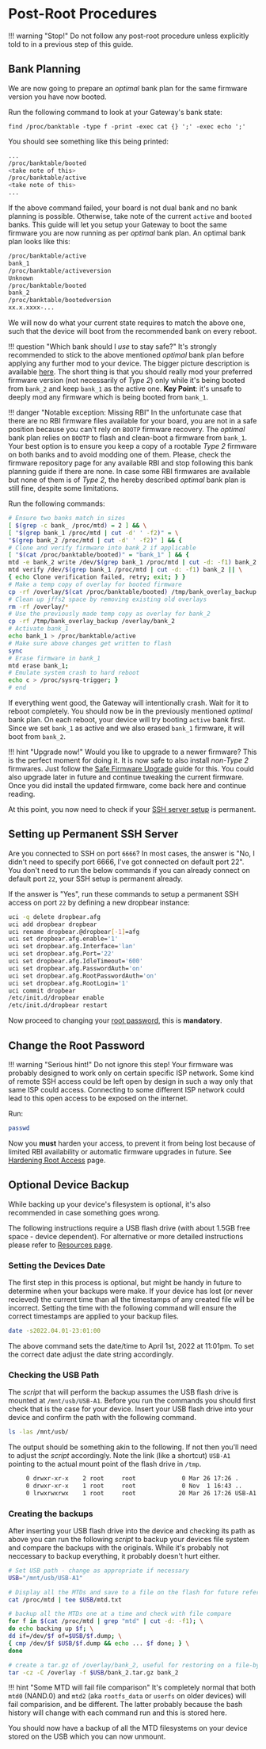 # Post-Root Procedures

!!! warning "Stop!"
    Do not follow any post-root procedure unless explicitly told to in a previous step of this guide.

## Bank Planning

We are now going to prepare an *optimal* bank plan for the same firmware version you have now booted.

Run the following command to look at your Gateway's bank state:

```find /proc/banktable -type f -print -exec cat {} ';' -exec echo ';'```

You should see something like this being printed:

```bash
...
/proc/banktable/booted
<take note of this>
/proc/banktable/active
<take note of this>
...
```

If the above command failed, your board is not dual bank and no bank planning is possible. Otherwise, take note of the current `active` and `booted` banks.
This guide will let you setup your Gateway to boot the same firmware you are now running as per *optimal* bank plan. An optimal bank plan looks like this:

```bash
/proc/banktable/active
bank_1
/proc/banktable/activeversion
Unknown
/proc/banktable/booted
bank_2
/proc/banktable/bootedversion
xx.x.xxxx-...
```

We will now do what your current state requires to match the above one, such that the device will boot from the recommended bank on every reboot.

!!! question "Which bank should I _use_ to stay safe?"
    It's strongly recommended to stick to the above mentioned *optimal* bank plan before applying any further mod to your device. The bigger picture description is available [here](https://github.com/Ansuel/tch-nginx-gui/issues/514). The short thing is that you should really mod your preferred firmware version (not necessarily of *Type 2*) only while it's being booted from `bank_2` and keep `bank_1` as the active one.
    **Key Point**: it's unsafe to deeply mod any firmware which is being booted from `bank_1`.

!!! danger "Notable exception: Missing RBI"
    In the unfortunate case that there are no RBI firmware files available for your board, you are not in a safe position because you can't rely on `BOOTP` firmware recovery. The *optimal* bank plan relies on `BOOTP` to flash and clean-boot a firmware from `bank_1`. Your best option is to ensure you keep a copy of a rootable *Type 2* firmware on both banks and to avoid modding one of them. Please, check the firmware repository page for any available RBI and stop following this bank planning guide if there are none.
    In case some RBI firmwares are available but none of them is of *Type 2*, the hereby described *optimal* bank plan is still fine, despite some limitations.

Run the following commands:

```bash
# Ensure two banks match in sizes
[ $(grep -c bank_ /proc/mtd) = 2 ] && \
[ "$(grep bank_1 /proc/mtd | cut -d' ' -f2)" = \
"$(grep bank_2 /proc/mtd | cut -d' ' -f2)" ] && {
# Clone and verify firmware into bank_2 if applicable
[ "$(cat /proc/banktable/booted)" = "bank_1" ] && {
mtd -e bank_2 write /dev/$(grep bank_1 /proc/mtd | cut -d: -f1) bank_2 && \
mtd verify /dev/$(grep bank_1 /proc/mtd | cut -d: -f1) bank_2 || \
{ echo Clone verification failed, retry; exit; } }
# Make a temp copy of overlay for booted firmware
cp -rf /overlay/$(cat /proc/banktable/booted) /tmp/bank_overlay_backup
# Clean up jffs2 space by removing existing old overlays
rm -rf /overlay/*
# Use the previously made temp copy as overlay for bank_2
cp -rf /tmp/bank_overlay_backup /overlay/bank_2
# Activate bank_1
echo bank_1 > /proc/banktable/active
# Make sure above changes get written to flash
sync
# Erase firmware in bank_1
mtd erase bank_1;
# Emulate system crash to hard reboot
echo c > /proc/sysrq-trigger; }
# end
```

If everything went good, the Gateway will intentionally crash. Wait for it to reboot completely.
You should now be in the previously mentioned *optimal* bank plan. On each reboot, your device will try booting `active` bank first. Since we set `bank_1` as active and we also erased `bank_1` firmware, it will boot from `bank_2`.

!!! hint "Upgrade now!"
    Would you like to upgrade to a newer firmware? This is the perfect moment for doing it. It is now safe to also install *non-Type 2* firmwares. Just follow the [Safe Firmware Upgrade](../../Upgrade/) guide for this. You could also upgrade later in future and continue tweaking the current firmware. Once you did install the updated firmware, come back here and continue reading.

At this point, you now need to check if your [SSH server setup](#setting-up-permanent-ssh-server) is permanent.

## Setting up Permanent SSH Server

Are you connected to SSH on port `6666`? In most cases, the answer is "No, I didn't need to specify port 6666, I've got connected on default port 22". You don't need to run the below commands if you can already connect on default port `22`, your SSH setup is permanent already.

If the answer is "Yes", run these commands to setup a permanent SSH access on port `22` by defining a new dropbear instance:

```bash
uci -q delete dropbear.afg
uci add dropbear dropbear
uci rename dropbear.@dropbear[-1]=afg
uci set dropbear.afg.enable='1'
uci set dropbear.afg.Interface='lan'
uci set dropbear.afg.Port='22'
uci set dropbear.afg.IdleTimeout='600'
uci set dropbear.afg.PasswordAuth='on'
uci set dropbear.afg.RootPasswordAuth='on'
uci set dropbear.afg.RootLogin='1'
uci commit dropbear
/etc/init.d/dropbear enable
/etc/init.d/dropbear restart
```

Now proceed to changing your [root password](#change-the-root-password), this is **mandatory**.

## Change the Root Password

!!! warning "Serious hint!"
    Do not ignore this step! Your firmware was probably designed to work only on certain specific ISP network. Some kind of remote SSH access could be left open by design in such a way only that same ISP could access. Connecting to some different ISP network could lead to this open access to be exposed on the internet.

Run:

```bash
passwd
```

Now you **must** harden your access, to prevent it from being lost because of limited RBI availability or automatic firmware upgrades in future. See [Hardening Root Access](../../Hardening/) page.



## Optional Device Backup

While backing up your device's filesystem is optional, it's also recommended in case something goes wrong.

The following instructions require a USB flash drive (with about 1.5GB free space - device dependent). For alternative or more detailed instructions please refer to [Resources page](../../Resources/#making-dumps).


### Setting the Devices Date
The first step in this process is optional, but might be handy in future to determine when your backups were make. If your device has lost (or never recieved) the current time than all the timestamps of any created file will be incorrect. Setting the time with the following command will ensure the correct timestamps are applied to your backup files.

```bash
date -s2022.04.01-23:01:00
```

The above command sets the date/time to April 1st, 2022 at 11:01pm. To set the correct date adjust the date string accordingly.

### Checking the USB Path
The _script_ that will perform the backup assumes the USB flash drive is mounted at ```/mnt/usb/USB-A1```. Before you run the commands you should first check that is the case for your device. Insert your USB flash drive into your device and confirm the path with the following command.

```bash
ls -las /mnt/usb/
```

The output should be something akin to the following. If not then you'll need to adjust the _script_ accordingly. Note the link (like a shortcut) ```USB-A1``` pointing to the actual mount point of the flash drive in ```/tmp```.

```bash
     0 drwxr-xr-x    2 root     root             0 Mar 26 17:26 .
     0 drwxr-xr-x    1 root     root             0 Nov  1 16:43 ..
     0 lrwxrwxrwx    1 root     root            20 Mar 26 17:26 USB-A1 -> /tmp/run/mountd/sda1
```

### Creating the backups
After inserting your USB flash drive into the device and checking its path as above you can run the following _script_ to backup your devices file system and compare the backups with the originals. While it's probably not neccessary to backup everything, it probably doesn't hurt either.

```bash
# Set USB path - change as appropriate if necessary 
USB="/mnt/usb/USB-A1"

# Display all the MTDs and save to a file on the flash for future reference
cat /proc/mtd | tee $USB/mtd.txt

# backup all the MTDs one at a time and check with file compare
for f in $(cat /proc/mtd | grep "mtd" | cut -d: -f1); \
do echo backing up $f; \
dd if=/dev/$f of=$USB/$f.dump; \
{ cmp /dev/$f $USB/$f.dump && echo ... $f done; } \
done

# create a tar.gz of /overlay/bank_2, useful for restoring on a file-by-file basis
tar -cz -C /overlay -f $USB/bank_2.tar.gz bank_2
```

!!! hint "Some MTD will fail file comparison"
    It's completely normal that both ```mtd0``` (NAND.0) and ```mtd2``` (aka ```rootfs_data```  or ```userfs``` on older devices) will fail comparision, and be different. The latter probably because the bash history will change with each command run and this is stored here.

You should now have a backup of all the MTD filesystems on your device stored on the USB which you can now unmount.
